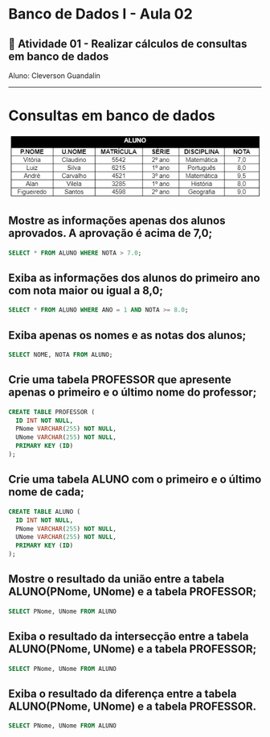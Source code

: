 # Banco de Dados I - Aula 02
## 📄 Atividade 01 - Realizar cálculos de consultas em banco de dados
Aluno: Cleverson Guandalin

---
# Consultas em banco de dados

![Imagem do banco de dados](/05_Banco_De_Dados_I/Imagem01_Atividade04_BancoDeDadosI.png)


## Mostre as informações apenas dos alunos aprovados. A aprovação é acima de 7,0;

```SQL
SELECT * FROM ALUNO WHERE NOTA > 7.0;
```

## Exiba as informações dos alunos do primeiro ano com nota maior ou igual a 8,0;

```SQL
SELECT * FROM ALUNO WHERE ANO = 1 AND NOTA >= 8.0;
```


## Exiba apenas os nomes e as notas dos alunos;

```SQL
SELECT NOME, NOTA FROM ALUNO;
```

## Crie uma tabela PROFESSOR que apresente apenas o primeiro e o último nome do professor;

```SQL
CREATE TABLE PROFESSOR (
  ID INT NOT NULL,
  PNome VARCHAR(255) NOT NULL,
  UNome VARCHAR(255) NOT NULL,
  PRIMARY KEY (ID)
);
```

## Crie uma tabela ALUNO com o primeiro e o último nome de cada;

```SQL
CREATE TABLE ALUNO (
  ID INT NOT NULL,
  PNome VARCHAR(255) NOT NULL,
  UNome VARCHAR(255) NOT NULL,
  PRIMARY KEY (ID)
);
```

## Mostre o resultado da união entre a tabela ALUNO(PNome, UNome) e a tabela PROFESSOR;

```SQL
SELECT PNome, UNome FROM ALUNO
```

## Exiba o resultado da intersecção entre a tabela ALUNO(PNome, UNome) e a tabela PROFESSOR;

```SQL
SELECT PNome, UNome FROM ALUNO
```

## Exiba o resultado da diferença entre a tabela ALUNO(PNome, UNome) e a tabela PROFESSOR. 

```SQL
SELECT PNome, UNome FROM ALUNO
```